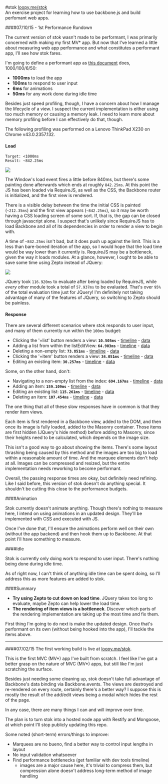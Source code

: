 #stok
[loopy.me/stok](http://loopy.me/stok)    
An exercise project for learning how to use backbone.js and build perfomant web apps.


####07/10/15 - 1st Performance Rundown

The current version of stok wasn't made to be performant, I was primarily concerned with making my first MV* app. But now that I've learned a little about measuring web app performance and what constitutes a performant app, I'll see how stok fares.

I'm going to define a performant app as [this document](https://docs.google.com/document/d/1bYMyE6NdiAupuwl7pWQfB-vOZBPSsXCv57hljLDMV8E/edit) does, 1000/100/6/50: 

- **1000ms** to load the app
- **100ms** to respond to user input
- **6ms** for animations
- **50ms** for any work done during idle time

Besides just speed profiling, though, I have a concern about how I manage the lifecycle of a view. I suspect the current implementation is either using too much memory or causing a memory leak. I need to learn more about memory profiling before I can effectively do that, though.

The following profiling was performed on a Lenovo ThinkPad X230 on Chrome 
v43.0.2357.132.

#### Load 
	Target: <1000ms    
	Result: ~842.25ms

![](http://loopy.me/stok/assets/perf_timeline_LOAD_pass_1.png)

The Window's load event fires a little before 840ms, but there's some painting done afterwards which ends at roughly `842.25ms`. At this point the JS has been loaded via RequireJS, as well as the CSS, the Backbone router is initialized, and the first view is rendered.

There is a visible delay between the time the initial CSS is painted (`~212.35ms`) and the first view appears (`~842.25ms`), so it may be worth having a CSS loading screen of some sort. If, that is, the gap can be closed through javascript alone. I suspect that's unlikely since RequireJS has to load Backbone and all of its dependencies in order to render a view to begin with.

A time of `~842.25ms` isn't bad, but it does push up against the limit. This is a less than bare-boned iteration of the app, so I would hope that the load time would be way lower than it currently is. RequireJS may be a bottleneck, given the way it loads modules. At a glance, however, I ought to be able to save some time using Zepto instead of JQuery:

![](http://loopy.me/stok/assets/eval_jquery_pass_1.png)

JQuery took `116.920ms` to evaluate after being loaded by RequireJS, while *every other* module took a total of `57.937ms` to be evaluated. That's over `95%` of the total evaluation time just for JQuery! I'm definitely not taking advantage of many of the features of JQuery, so switching to Zepto should be painless.

#### Response

There are several different scenarios where stok responds to user input, and many of them currently run within the `100ms` budget:

- Clicking the '+list' button renders a view: **`10.505ms`** - [timeline](http://loopy.me/stok/assets/perf_timeline_RESPONSE_listEditView.png) - [data](http://loopy.me/stok/assets/TimelineRawData-20150710T022030.json)
- Adding a list from within the listEditView: **`64.903ms`** - [timeline](http://loopy.me/stok/assets/perf_timeline_RESPONSE_addList.png) - [data](http://loopy.me/stok/assets/TimelineRawData-20150710T024531.json)
- Deleting a non-empty list: **`73.851ms`** - [timeline](http://loopy.me/stok/assets/perf_timeline_RESPONSE_deleteList_nonEmpty.png) - [data](http://loopy.me/stok/assets/TimelineRawData-20150710T142227.json)
- Clicking the '+item' button renders a view: **`34.051ms`** - [timeline](http://loopy.me/stok/assets/perf_timeline_RESPONSE_itemEditView_empty.png) - [data](http://loopy.me/stok/assets/TimelineRawData-20150710T143614.json)
- Editing an existing item: **`30.257ms`** - [timeline](http://loopy.me/stok/assets/perf_timeline_RESPONSE_itemEditView_existing.png) - [data](http://loopy.me/stok/assets/TimelineRawData-20150710T140720.json)


Some, on the other hand, don't:

- Navigating to a non-empty list from the index: **`694.167ms`** - [timeline](http://loopy.me/stok/assets/perf_timeline_RESPONSE_listView_nonEmpty.png) - [data](http://loopy.me/stok/assets/TimelineRawData-20150710T135333.json)
- Adding an item: **`159.109ms`** - [timeline](http://loopy.me/stok/assets/perf_timeline_RESPONSE_addItem.png) - [data](http://loopy.me/stok/assets/TimelineRawData-20150710T150046.json)
- Editing an existing list: **`115.261ms`** - [timeline](http://loopy.me/stok/assets/perf_timeline_RESPONSE_editList.png) - [data](http://loopy.me/stok/assets/TimelineRawData-20150710T141548.json)
- Deleting an item: **`107.454ms`** - [timeline](http://loopy.me/stok/assets/perf_timeline_RESPONSE_deleteItem.png) - [data](http://loopy.me/stok/assets/TimelineRawData-20150710T150714.json)

The one thing that all of these slow responses have in common is that they render item views. 

Each item is first rendered in a Backbone view, added to the DOM, and then once its image is fully loaded, added to the Masonry container. Those items are first hidden (JQuery's hide method) before adding to Masonry, since their heights need to be calculated, which depends on the image size.

This isn't a good way to go about showing the items. There's some layout thrashing being caused by this method and the images are too big to load within a reasonable amount of time. And the marquee elements don't help at all. Images can be compressed and resized, but the entire implementation needs reworking to become performant.

Overall, the passing response times are okay, but definitely need refining. Like I said before, this version of stok doesn't do anything special. It shouldn't be cutting this close to the performance budgets.

####Animation

Stok currently doesn't animate anything. Though there's nothing to measure here, I intend on using animations in an updated design. They'll be implemented with CSS and executed with JS.

Once I've done that, I'll ensure the animations perform well on their own (without the app backend) and then hook them up to Backbone. At that point I'll have something to measure.

####Idle

Stok is currently only doing work to respond to user input. There's nothing being done during idle time.

As of right now, I can't think of anything idle time can be spent doing, so I'll address this as more features are added to stok.

####Summary

- **Try using Zepto to cut down on load time**. JQuery takes too long to evaluate, maybe Zepto can help lower the load time.
- **The rendering of item views is a bottleneck**. Discover which parts of the rendering implementation are taking up the most time and fix them.

First thing I'm going to do next is make the updated design. Once that's performant on its own (without being hooked into the app), I'll tackle the items above.

---

####07/02/15
The first working build is live at [loopy.me/stok](loopy.me/stok).

This is the first MVC (MV\*) app I've built from scratch. I feel like I've got a better grasp on the nature of MVC (MV\*) apps, but still like I'm just scratching the surface.

Besides just needing some cleaning up, stok doesn't take full advantage of Backbone's data binding via Backbone.events. The views are destroyed and re-rendered on every route, certainly there's a better way? I suppose this is mostly the result of the add/edit views being a modal which hides the rest of the page.

In any case, there are many things I can and will improve over time. 

The plan is to turn stok into a hosted node app with Restify and Mongoose, at which point I'll stop publicly updating this repo.

Some noted (short-term) errors/things to improve:   

- Marquees are no bueno, find a better way to control input lengths in layout
- No input validation whatsoever
- Find performance bottlenecks (get familiar with dev tools timeline)
  - images are a major cause here, it's trivial to compress them, but compression alone doesn't address long-term method of image handling